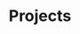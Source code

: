 ---
title: Projects
menu:
    main:
        title: View the projects I work on
        weight: 100
---